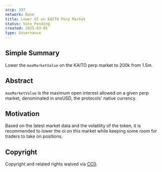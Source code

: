 ```yaml
---
sccp: 397
network: Base
title: Lower OI on KAITO Perp Market
status: Vote_Pending
created: 2025-03-05
type: Governance
---
```


## Simple Summary

Lower the `maxMarketValue` on the KAITO perp market to 200k from 1.5m. 

## Abstract

`maxMarketValue` is the maximum open interest allowed on a given perp market, denominated in snxUSD, the protocols' native currency.

## Motivation

Based on the latest market data and the volatility of the token, it is recommended to lower the oi on this market while keeping some room for traders to take on positions.

## Copyright

Copyright and related rights waived via [CC0](https://creativecommons.org/publicdomain/zero/1.0/).
